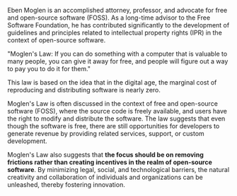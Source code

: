 Eben Moglen is an accomplished attorney, professor, and advocate for free and open-source software (FOSS). As a long-time advisor to the Free Software Foundation, he has contributed significantly to the development of guidelines and principles related to intellectual property rights (IPR) in the context of open-source software.

"Moglen's Law: If you can do something with a computer that is valuable to many people, you can give it away for free, and people will figure out a way to pay you to do it for them."

This law is based on the idea that in the digital age, the marginal cost of reproducing and distributing software is nearly zero. 

Moglen's Law is often discussed in the context of free and open-source software (FOSS), where the source code is freely available, and users have the right to modify and distribute the software. The law suggests that even though the software is free, there are still opportunities for developers to generate revenue by providing related services, support, or custom development.

Moglen's Law also suggests that **the focus should be on removing frictions rather than creating incentives in the realm of open-source software**. By minimizing legal, social, and technological barriers, the natural creativity and collaboration of individuals and organizations can be unleashed, thereby fostering innovation.

